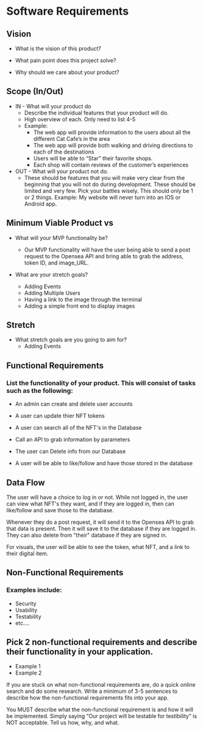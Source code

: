 # Software Requirements

## Vision

- What is the vision of this product?

- What pain point does this project solve?

- Why should we care about your product?

## Scope (In/Out)

- IN - What will your product do
  - Describe the individual features that your product will do.
  - High overview of each. Only need to list 4-5
  - Example:
    - The web app will provide information to the users about all the different Cat Cafe’s in the area
    - The web app will provide both walking and driving directions to each of the destinations
    - Users will be able to “Star” their favorite shops.
    - Each shop will contain reviews of the customer’s experiences
- OUT - What will your product not do.
  - These should be features that you will make very clear from the beginning that you will not do during development. These should be limited and very few. Pick your battles wisely. This should only be 1 or 2 things. Example: My website will never turn into an IOS or Android app.

## Minimum Viable Product vs

- What will your MVP functionality be?
  - Our MVP functionality will have the user being able to send a post request to the Opensea API and bring able to grab the address, token ID, and image_URL.

- What are your stretch goals?
  - Adding Events
  - Adding Multiple Users
  - Having a link to the image through the terminal
  - Adding a simple front end to display images

## Stretch

- What stretch goals are you going to aim for?
  - Adding Events


## Functional Requirements

### List the functionality of your product. This will consist of tasks such as the following:

- An admin can create and delete user accounts

- A user can update thier NFT tokens
- A user can search all of the NFT's in the Database
- Call an API to grab information by parameters
- The user can Delete info from our Database
- A user will be able to like/follow and have those stored in the database

## Data Flow

The user will have a choice to log in or not. While not logged in, the user can view what NFT's they want, and if they are logged in, then can like/follow and save those to the database. 

Whenever they do a post request, it will send it to the Opensea API to grab that data is present. Then it will save it to the database if they are logged in. They can also delete from "their" database if they are signed in.

For visuals, the user will be able to see the token, what NFT, and a link to their digital item.

## Non-Functional Requirements

### Examples include:

- Security
- Usability
- Testability
- etc….

## Pick 2 non-functional requirements and describe their functionality in your application.

- Example 1
- Example 2

If you are stuck on what non-functional requirements are, do a quick online search and do some research. Write a minimum of 3-5 sentences to describe how the non-functional requirements fits into your app.

You MUST describe what the non-functional requirement is and how it will be implemented. Simply saying “Our project will be testable for testibility” is NOT acceptable. Tell us how, why, and what.
